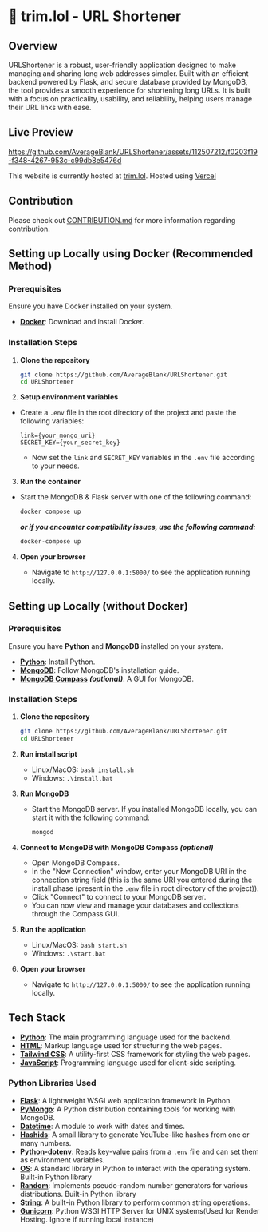 # 🔗 trim.lol - URL Shortener

## Overview

URLShortener is a robust, user-friendly application designed to make managing and sharing long web addresses simpler. Built with an efficient backend powered by Flask, and secure database provided by MongoDB, the tool provides a smooth experience for shortening long URLs. It is built with a focus on practicality, usability, and reliability, helping users manage their URL links with ease.

## Live Preview

https://github.com/AverageBlank/URLShortener/assets/112507212/f0203f19-f348-4267-953c-c99db8e5476d

This website is currently hosted at [trim.lol](https://trim.lol). Hosted using [Vercel](https://vercel.com/)

## Contribution

Please check out [CONTRIBUTION.md](https://github.com/AvgBlank/URLShortener/blob/Master/CONTRIBUTION.md) for more information regarding contribution.

## Setting up Locally using Docker (Recommended Method)

### Prerequisites

Ensure you have Docker installed on your system.

- **[Docker](https://www.docker.com/)**: Download and install Docker.

### Installation Steps

1. **Clone the repository**

   ```bash
   git clone https://github.com/AverageBlank/URLShortener.git
   cd URLShortener
   ```

2. **Setup environment variables**

- Create a `.env` file in the root directory of the project and paste the following variables:

  ```env
  link={your_mongo_uri}
  SECRET_KEY={your_secret_key}
  ```

  - Now set the `link` and `SECRET_KEY` variables in the `.env` file according to your needs.

3. **Run the container**

- Start the MongoDB & Flask server with one of the following command:
  ```bash
  docker compose up
  ```
  **_or if you encounter compatibility issues, use the following command:_**
  ```bash
  docker-compose up
  ```

4. **Open your browser**

   - Navigate to `http://127.0.0.1:5000/` to see the application running locally.

## Setting up Locally (without Docker)

### Prerequisites

Ensure you have **Python** and **MongoDB** installed on your system.

- **[Python](https://www.python.org/downloads/)**: Install Python.
- **[MongoDB](https://docs.mongodb.com/manual/installation/)**: Follow MongoDB's installation guide.
- **[MongoDB Compass](https://www.mongodb.com/products/compass)** **_(optional)_**: A GUI for MongoDB.

### Installation Steps

1. **Clone the repository**

   ```bash
   git clone https://github.com/AverageBlank/URLShortener.git
   cd URLShortener
   ```

2. **Run install script**

   - Linux/MacOS: `bash install.sh`
   - Windows: `.\install.bat`

3. **Run MongoDB**

   - Start the MongoDB server. If you installed MongoDB locally, you can start it with the following command:
     ```bash
     mongod
     ```

4. **Connect to MongoDB with MongoDB Compass** **_(optional)_**

   - Open MongoDB Compass.
   - In the "New Connection" window, enter your MongoDB URI in the connection string field (this is the same URI you entered during the install phase (present in the `.env` file in root directory of the project)).
   - Click "Connect" to connect to your MongoDB server.
   - You can now view and manage your databases and collections through the Compass GUI.

5. **Run the application**

   - Linux/MacOS: `bash start.sh`
   - Windows: `.\start.bat`

6. **Open your browser**
   - Navigate to `http://127.0.0.1:5000/` to see the application running locally.

## Tech Stack

- **[Python](https://www.python.org/)**: The main programming language used for the backend.
- **[HTML](https://developer.mozilla.org/en-US/docs/Web/HTML)**: Markup language used for structuring the web pages.
- **[Tailwind CSS](https://tailwindcss.com/)**: A utility-first CSS framework for styling the web pages.
- **[JavaScript](https://developer.mozilla.org/en-US/docs/Web/JavaScript)**: Programming language used for client-side scripting.

### Python Libraries Used

- **[Flask](https://flask.palletsprojects.com/)**: A lightweight WSGI web application framework in Python.
- **[PyMongo](https://pymongo.readthedocs.io/)**: A Python distribution containing tools for working with MongoDB.
- **[Datetime](https://docs.python.org/3/library/datetime.html)**: A module to work with dates and times.
- **[Hashids](https://hashids.org/python/)**: A small library to generate YouTube-like hashes from one or many numbers.
- **[Python-dotenv](https://saurabh-kumar.com/python-dotenv/)**: Reads key-value pairs from a `.env` file and can set them as environment variables.
- **[OS](https://docs.python.org/3/library/os.html)**: A standard library in Python to interact with the operating system. Built-in Python library
- **[Random](https://docs.python.org/3/library/random.html)**: Implements pseudo-random number generators for various distributions. Built-in Python library
- **[String](https://docs.python.org/3/library/string.html)**: A built-in Python library to perform common string operations.
- **[Gunicorn](https://gunicorn.org/)**: Python WSGI HTTP Server for UNIX systems(Used for Render Hosting. Ignore if running local instance)
